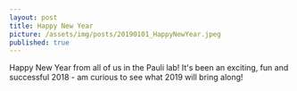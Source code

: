 ```yaml
---
layout: post
title: Happy New Year 
picture: /assets/img/posts/20190101_HappyNewYear.jpeg
published: true
---
```

Happy New Year from all of us in the Pauli lab! It's been an exciting, fun and successful 2018 - am curious to see what 2019 will bring along!

